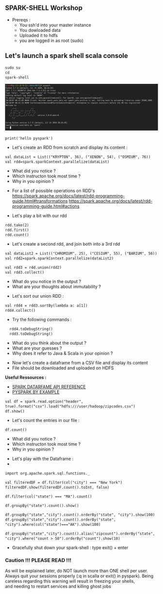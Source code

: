 ## SPARK-SHELL Workshop

- Prereqs : <br>
  * You ssh'd into your master instance<br>
  * You dowloaded data<br>
  * Uploaded it to hdfs<br>
  * you are logged in as root (sudo)<br>

## Let's launch a spark shell scala console


```
sudo su 
cd
spark-shell
```
![pyspark-shell](/res/img/pyspark.png)

````
print('hello pyspark')
````
- Let's create an RDD from scratch and display its content :

````  
val dataList = List(("KRYPTON", 36), ("XENON", 54), ("OSMIUM", 76))
val rdd=spark.sparkContext.parallelize(dataList)
````

  * What did you notice ?
  * Which instructon took most time ?
  * Why in you opinion ?

- For a list of possible operations on RDD's  
  https://spark.apache.org/docs/latest/rdd-programming-guide.html#transformations
  https://spark.apache.org/docs/latest/rdd-programming-guide.html#actions

- Let's play a bit with our rdd

````
rdd.take(2)
rdd.first()
rdd.count()
````

- Let's create a second rdd, and join both into a 3rd rdd 

````
val dataList2 = List(("CHROMIUM", 25), ("CESIUM", 55), ("BARIUM", 56))
val rdd2=spark.sparkContext.parallelize(dataList2)
````

````
val rdd3 = rdd.union(rdd2)
val rdd3.collect()
````
  * What do you notice in the output ?
  * What are your thoughts about immutability ?

- Let's sort our union RDD : 

````
val rdd4 = rdd3.sortBy(lambda a: a[1])
rdd4.collect()
````

- Try the following commands : 
````  
  rdd4.toDebugString()
  rdd3.toDebugString()
````
  
  * What do you think about the output ?
  * What are your guesses ?
  * Why does it refer to Java & Scala in your opinion ?

- Now let's create a dataframe from a CSV file and display its content 
- File should be downloaded and uploaded on HDFS 

**Useful Ressources :**
- [SPARK DATARFAME API REFERENCE](https://spark.apache.org/docs/latest/api/python/reference/pyspark.sql/dataframe.html)
- [PYSPARK BY EXAMPLE](https://sparkbyexamples.com/pyspark-tutorial/)

````
val df = spark.read.option("header", true).format("csv").load("hdfs:///user/hadoop/zipcodes.csv")
df.show()
````
- Let's count the entries in our file : 

````
df.count()
````

  * What did you notice ?
  * Which instructon took most time ?
  * Why in you opinion ?
  
- Let's play with the Dataframe :
- 
````
import org.apache.spark.sql.functions._
````

````
val filteredDF = df.filter(col("city") === "New York")
filteredDF.show(filteredDF.count().toInt, false)
````


````
df.filter(col("state") === "MA").count()
````

````
df.groupBy("state").count().show()
````

````
df.groupBy("state","city").count().orderBy("state", "city").show(100)
df.groupBy("state","city").count().orderBy("state", "city").where(col("state")==="AK").show(100)
````

````
df.groupBy("state","city").count().alias("zipcount").orderBy("state", "city").where("count > 50").orderBy("count").show(10)

````

- Gracefully shut down your spark-shell : type exit() + enter

### Caution !!! PLEASE READ !!!
As will be explained later, do NOT launch more than ONE shell per user. 
Always quit your sessions properly (:q in scalla or exit() in pyspark).
Being careless regarding this warning will result in freezing your shells,  
and needing to restart services and killing ghost jobs
